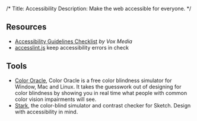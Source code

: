 /*
Title: Accessibility
Description: Make the web accessible for everyone.
*/


## Resources

- [Accessibility Guidelines Checklist](http://accessibility.voxmedia.com/) *by Vox Media*
- [accesslint.js](https://github.com/accesslint/accesslint.js) keep accessibility errors in check

## Tools

- [Color Oracle](http://www.colororacle.org/), Color Oracle is a free color blindness simulator for Window, Mac and Linux. It takes the guesswork out of designing for color blindness by showing you in real time what people with common color vision impairments will see.
- [Stark](http://getstark.co/), the color-blind simulator and contrast checker for Sketch. Design with accessibility in mind.
 
